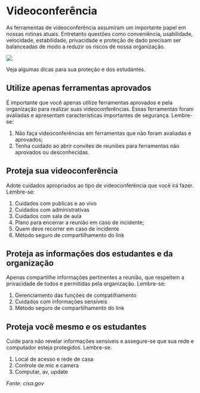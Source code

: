 # Videoconferência

As ferramentas de videoconferência assumiram um importante papel em nossas rotinas atuais. Entretanto questões como conveniência, usabilidade, velocidade, estabilidade, privacidade e  proteção de dado precisam ser balanceadas de modo a reduzir os riscos de nossa organização.

![](/img/videoconf.jpg)

Veja algumas dicas para sua proteção e dos estudantes.

## Utilize apenas ferramentas aprovados
É importante que você apenas utilize ferramentas aprovados e pela organização para realizar suas videoconferências. Essas ferramentas foram avaliadas e apresentam características importantes de segurança. Lembre-se:

1. Não faça videoconferências em ferramentas que não foram avaliadas e aprovados;
2. Tenha cuidado ao abrir convites de reuniões para ferramentas não aprovados ou desconhecidas.

## Proteja sua videoconferência
Adote cuidados apropriados ao tipo de videoconferência que você irá fazer. Lembre-se:

1. Cuidados com publicas e ao vivo
2. Cuidados com administrativas
3. Cuidados com sala de aula
4. Plano para encerrar a reunião em caso de incidente;
5. Quem deve recorrer em caso de incidente
6. Método seguro de compartilhamento do link

## Proteja as informações dos estudantes e da organização
Apenas compartilhe informações pertinentes a reunião, que respeitem a privacidade de todos e permitidas pela organização. Lembre-se:

1. Gerenciamento das funções de compatilhamento
2. Cuidados com informações sensíveis
3. Método seguro de compartilhamento do link

## Proteja você mesmo e os estudantes
Cuide para não revelar informações sensíveis e assegure-se que sua rede e computador esteja protegidos. Lembre-se:

1. Local de acesso e rede de casa
2. Controle de mic e camera
3. Computar, av, update



*Fonte: cisa.gov*